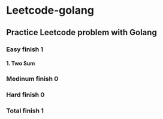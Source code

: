 # Leetcode-golang

## Practice Leetcode problem with Golang

### Easy finish 1
#### 1. Two Sum


### Medinum finish 0


### Hard finish 0


### Total finish 1